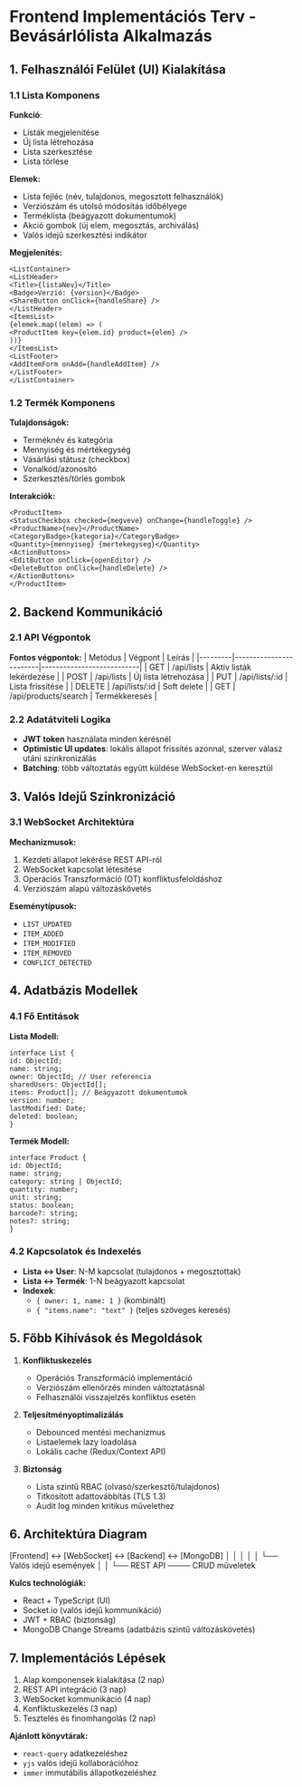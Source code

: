 # Frontend Implementációs Terv - Bevásárlólista Alkalmazás

## 1. Felhasználói Felület (UI) Kialakítása

### 1.1 Lista Komponens

**Funkció**:
  - Listák megjelenítése
  - Új lista létrehozása
  - Lista szerkesztése
  - Lista törlése


**Elemek:**
- Lista fejléc (név, tulajdonos, megosztott felhasználók)
- Verziószám és utolsó módosítás időbélyege
- Terméklista (beágyazott dokumentumok)
- Akció gombok (új elem, megosztás, archiválás)
- Valós idejű szerkesztési indikátor

**Megjelenítés:**

```tsx
<ListContainer>
<ListHeader>
<Title>{listaNev}</Title>
<Badge>Verzió: {version}</Badge>
<ShareButton onClick={handleShare} />
</ListHeader>
<ItemsList>
{elemek.map((elem) => (
<ProductItem key={elem.id} product={elem} />
))}
</ItemsList>
<ListFooter>
<AddItemForm onAdd={handleAddItem} />
</ListFooter>
</ListContainer>
```


### 1.2 Termék Komponens
**Tulajdonságok:**
- Terméknév és kategória
- Mennyiség és mértékegység
- Vásárlási státusz (checkbox)
- Vonalkód/azonosító
- Szerkesztés/törlés gombok

**Interakciók:**
```tsx
<ProductItem>
<StatusCheckbox checked={megveve} onChange={handleToggle} />
<ProductName>{nev}</ProductName>
<CategoryBadge>{kategoria}</CategoryBadge>
<Quantity>{mennyiseg} {mertekegyseg}</Quantity>
<ActionButtons>
<EditButton onClick={openEditor} />
<DeleteButton onClick={handleDelete} />
</ActionButtons>
</ProductItem>
```

## 2. Backend Kommunikáció

### 2.1 API Végpontok

**Fontos végpontok:**
| Metódus | Végpont                | Leírás                     |
|---------|------------------------|---------------------------|
| GET     | /api/lists             | Aktív listák lekérdezése  |
| POST    | /api/lists             | Új lista létrehozása      |
| PUT     | /api/lists/:id         | Lista frissítése          |
| DELETE  | /api/lists/:id         | Soft delete               |
| GET     | /api/products/search   | Termékkeresés             |

### 2.2 Adatátviteli Logika
- **JWT token** használata minden kérésnél
- **Optimistic UI updates**: lokális állapot frissítés azonnal, szerver válasz utáni szinkronizálás
- **Batching**: több változtatás együtt küldése WebSocket-en keresztül

## 3. Valós Idejű Szinkronizáció

### 3.1 WebSocket Architektúra

**Mechanizmusok:**
1. Kezdeti állapot lekérése REST API-ról
2. WebSocket kapcsolat létesítése
3. Operációs Transzformáció (OT) konfliktusfeloldáshoz
4. Verziószám alapú változáskövetés

**Eseménytípusok:**
- `LIST_UPDATED`
- `ITEM_ADDED` 
- `ITEM_MODIFIED`
- `ITEM_REMOVED`
- `CONFLICT_DETECTED`

## 4. Adatbázis Modellek

### 4.1 Fő Entitások

**Lista Modell:**
```tsx
interface List {
id: ObjectId;
name: string;
owner: ObjectId; // User referencia
sharedUsers: ObjectId[];
items: Product[]; // Beágyazott dokumentumok
version: number;
lastModified: Date;
deleted: boolean;
}
```

**Termék Modell:**
```tsx
interface Product {
id: ObjectId;
name: string;
category: string | ObjectId;
quantity: number;
unit: string;
status: boolean;
barcode?: string;
notes?: string;
}
```

### 4.2 Kapcsolatok és Indexelés
- **Lista ↔ User**: N-M kapcsolat (tulajdonos + megosztottak)
- **Lista ↔ Termék**: 1-N beágyazott kapcsolat
- **Indexek**: 
  - `{ owner: 1, name: 1 }` (kombinált)
  - `{ "items.name": "text" }` (teljes szöveges keresés)

## 5. Főbb Kihívások és Megoldások

1. **Konfliktuskezelés**
   - Operációs Transzformáció implementáció
   - Verziószám ellenőrzés minden változtatásnál
   - Felhasználói visszajelzés konfliktus esetén

2. **Teljesítményoptimalizálás**
   - Debounced mentési mechanizmus
   - Listaelemek lazy loadolása
   - Lokális cache (Redux/Context API)

3. **Biztonság**
   - Lista szintű RBAC (olvasó/szerkesztő/tulajdonos)
   - Titkosított adattovábbítás (TLS 1.3)
   - Audit log minden kritikus művelethez

## 6. Architektúra Diagram

[Frontend] ↔ [WebSocket] ↔ [Backend] ↔ [MongoDB]
│ │ │
│ │ └── Valós idejű események
│ │
└── REST API ──── CRUD műveletek


**Kulcs technológiák:**
- React + TypeScript (UI)
- Socket.io (valós idejű kommunikáció)
- JWT + RBAC (biztonság)
- MongoDB Change Streams (adatbázis szintű változáskövetés)

## 7. Implementációs Lépések

1. Alap komponensek kialakítása (2 nap)
2. REST API integráció (3 nap)
3. WebSocket kommunikáció (4 nap)
4. Konfliktuskezelés (3 nap)
5. Tesztelés és finomhangolás (2 nap)

**Ajánlott könyvtárak:**
- `react-query` adatkezeléshez
- `yjs` valós idejű kollaborációhoz
- `immer` immutábilis állapotkezeléshez